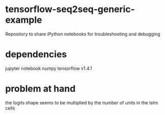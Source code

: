 # tensorflow-seq2seq-generic-example
Repository to share iPython notebooks for troubleshooting and debugging

# dependencies
jupyter notebook
numpy
tensorflow v1.4.1

# problem at hand
the logits shape seems to be multiplied by the number of units in the lstm cells
